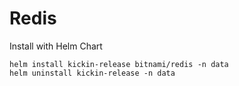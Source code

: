 # Redis

Install with Helm Chart

    helm install kickin-release bitnami/redis -n data
    helm uninstall kickin-release -n data

